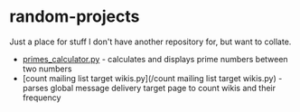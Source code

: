 # random-projects
Just a place for stuff I don't have another repository for, but want to collate.

* [primes_calculator.py](/primes_calculator.py) - calculates and displays prime numbers between two numbers
* [count mailing list target wikis.py](/count mailing list target wikis.py) - parses global message delivery target page to count wikis and their frequency
